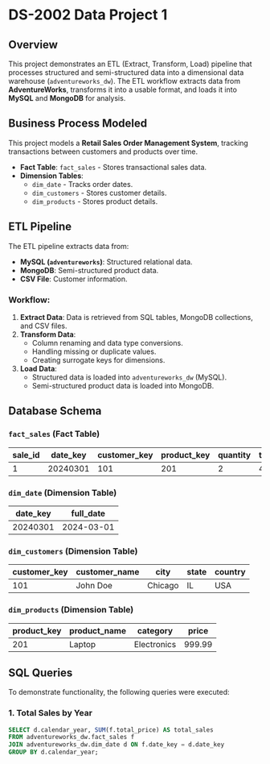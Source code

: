 # DS-2002 Data Project 1

## Overview
This project demonstrates an ETL (Extract, Transform, Load) pipeline that processes structured and semi-structured data into a dimensional data warehouse (`adventureworks_dw`). The ETL workflow extracts data from **AdventureWorks**, transforms it into a usable format, and loads it into **MySQL** and **MongoDB** for analysis.

## Business Process Modeled
This project models a **Retail Sales Order Management System**, tracking transactions between customers and products over time.

- **Fact Table**: `fact_sales` - Stores transactional sales data.
- **Dimension Tables**:
  - `dim_date` - Tracks order dates.
  - `dim_customers` - Stores customer details.
  - `dim_products` - Stores product details.

## ETL Pipeline
The ETL pipeline extracts data from:
- **MySQL (`adventureworks`)**: Structured relational data.
- **MongoDB**: Semi-structured product data.
- **CSV File**: Customer information.

### Workflow:
1. **Extract Data**: Data is retrieved from SQL tables, MongoDB collections, and CSV files.
2. **Transform Data**:
   - Column renaming and data type conversions.
   - Handling missing or duplicate values.
   - Creating surrogate keys for dimensions.
3. **Load Data**:
   - Structured data is loaded into `adventureworks_dw` (MySQL).
   - Semi-structured product data is loaded into MongoDB.

## Database Schema

### `fact_sales` (Fact Table)
| sale_id | date_key | customer_key | product_key | quantity | total_price |
|---------|---------|-------------|-------------|----------|-------------|
| 1       | 20240301 | 101         | 201         | 2        | 49.98       |

### `dim_date` (Dimension Table)
| date_key | full_date |
|----------|-----------|
| 20240301 | 2024-03-01 |

### `dim_customers` (Dimension Table)
| customer_key | customer_name | city     | state | country |
|-------------|--------------|---------|-------|---------|
| 101         | John Doe     | Chicago | IL    | USA     |

### `dim_products` (Dimension Table)
| product_key | product_name | category    | price |
|------------|-------------|-------------|-------|
| 201        | Laptop      | Electronics | 999.99 |

## SQL Queries
To demonstrate functionality, the following queries were executed:

### 1. Total Sales by Year
```sql
SELECT d.calendar_year, SUM(f.total_price) AS total_sales
FROM adventureworks_dw.fact_sales f
JOIN adventureworks_dw.dim_date d ON f.date_key = d.date_key
GROUP BY d.calendar_year;
